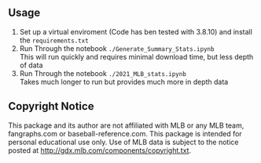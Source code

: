 ## Usage
1. Set up a virtual enviroment (Code has ben tested with 3.8.10) and install the `requirements.txt`
2. Run Through the notebook `./Generate_Summary_Stats.ipynb`  
    This will run quickly and requires minimal download time, but less depth of data
3. Run Through the notebook `./2021_MLB_stats.ipynb`  
    Takes much longer to run but provides much more in depth data

## Copyright Notice
This package and its author are not affiliated with MLB or any MLB team, fangraphs.com or baseball-reference.com.
This package is intended for personal educational use only. 
Use of MLB data is subject to the notice posted at http://gdx.mlb.com/components/copyright.txt.
